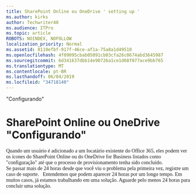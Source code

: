 ```yaml
---
title: SharePoint Online ou OneDrive ' setting up '
ms.author: kirks
author: Techwriter40
ms.audience: ITPro
ms.topic: article
ROBOTS: NOINDEX, NOFOLLOW
localization_priority: Normal
ms.assetid: 8110efbf-917f-46ce-af1a-75a8a1d49510
ms.openlocfilehash: 4f09095cbab05091cb03cfa26c0674abd3645987
ms.sourcegitcommit: 6d341637dbb14e90726a1ce1d68f077ace9bb765
ms.translationtype: MT
ms.contentlocale: pt-BR
ms.lasthandoff: 06/04/2019
ms.locfileid: "34718140"
---
```

"Configurando"

# <a name="sharepoint-online-or-onedrive-setting-up"></a>SharePoint Online ou OneDrive "Configurando"

<p style="margin: 0px;"><span style="font-family: Calibri;">Quando um usuário é adicionado a um locatário existente do Office 365, eles podem ver os ícones do SharePoint Online ou do OneDrive for Business listados como "configuração" até que o processo de provisionamento tenha sido concluído.</span></p>  <p style="margin: 0px;"><span style="font-family: Calibri;">Se passar mais de 24 horas desde que você viu o problema pela primeira vez, registre um caso de suporte. &nbsp; </span> <span style="font-family: Calibri;">Entendemos que podem aparecer 24 horas por um longo tempo. Em muitos casos, já estamos trabalhando em uma solução. Aguarde pelo menos 24 horas para concluir uma solução.</span></p>

